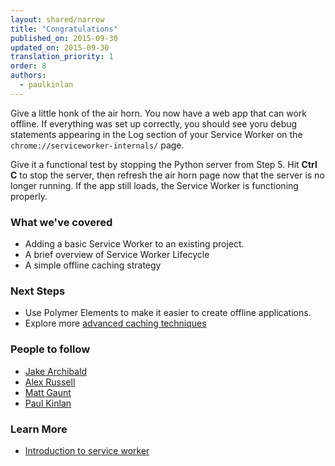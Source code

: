 ```yaml
---
layout: shared/narrow
title: "Congratulations"
published_on: 2015-09-30
updated_on: 2015-09-30
translation_priority: 1
order: 8
authors:
  - paulkinlan
---
```


Give a little honk of the air horn. You now have a web app that can work 
offline. If everything was set up correctly, you should see yoru debug
statements appearing in the Log section of your Service Worker on the
`chrome://serviceworker-internals/` page.

Give it a functional test by stopping the Python server from Step 5. Hit **Ctrl C**
to stop the server, then refresh the air horn page now that the server is no
longer running. If the app still loads, the Service Worker is functioning properly.

### What we've covered

* Adding a basic Service Worker to an existing project.
* A brief overview of Service Worker Lifecycle
* A simple offline caching strategy

### Next Steps

* Use Polymer Elements to make it easier to create offline applications.
* Explore more [advanced caching techniques](https://jakearchibald.com/2014/offline-cookbook/)

### People to follow

* [Jake Archibald](https://twitter.com/jaffathecake)
* [Alex Russell](https://twitter.com/slightlylate)
* [Matt Gaunt](https://twitter.com/gauntface) 
* [Paul Kinlan](https://twitter.com/Paul_Kinlan)

### Learn More

* [Introduction to service worker](http://www.html5rocks.com/en/tutorials/service-worker/introduction/)
  

